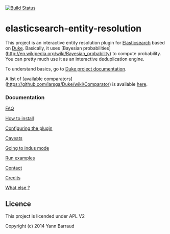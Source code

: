 [![Build Status](https://travis-ci.org/YannBrrd/elasticsearch-entity-resolution.png)](http://travis-ci.org/YannBrrd/elasticsearch-entity-resolution)



elasticsearch-entity-resolution
===================

This project is an interactive entity resolution plugin for [Elasticsearch](http://www.elasticsearch.org) based on [Duke](http://github.com/larsga/Duke). Basically, it uses [Bayesian probabilities] (http://en.wikipedia.org/wiki/Bayesian_probability) to compute probability. You can pretty much use it as an interactive deduplication engine.

To understand basics, go to [Duke project documentation](https://github.com/larsga/Duke/wiki/XMLConfig).

A list of [available comparators] (https://github.com/larsga/Duke/wiki/Comparator) is available [here](https://github.com/larsga/Duke/wiki/Comparator).

### Documentation

[FAQ](http://github.com/YannBrrd/elasticsearch-entity-resolution/wiki/FAQ)

[How to install](http://github.com/YannBrrd/elasticsearch-entity-resolution/wiki/install)

[Configuring the plugin](http://github.com/YannBrrd/elasticsearch-entity-resolution/wiki/configure)

[Caveats](http://github.com/YannBrrd/elasticsearch-entity-resolution/wiki/caveats)

[Going to indus mode](http://github.com/YannBrrd/elasticsearch-entity-resolution/wiki/indus)

[Run examples](http://github.com/YannBrrd/elasticsearch-entity-resolution/wiki/Run-Examples)

[Contact](http://github.com/YannBrrd/elasticsearch-entity-resolution/wiki/contact)

[Credits](http://github.com/YannBrrd/elasticsearch-entity-resolution/wiki/credits)

[What else ?](http://github.com/YannBrrd/elasticsearch-entity-resolution/wiki/what_else)


## Licence 

This project is licended under APL V2

Copyright (c) 2014 Yann Barraud
